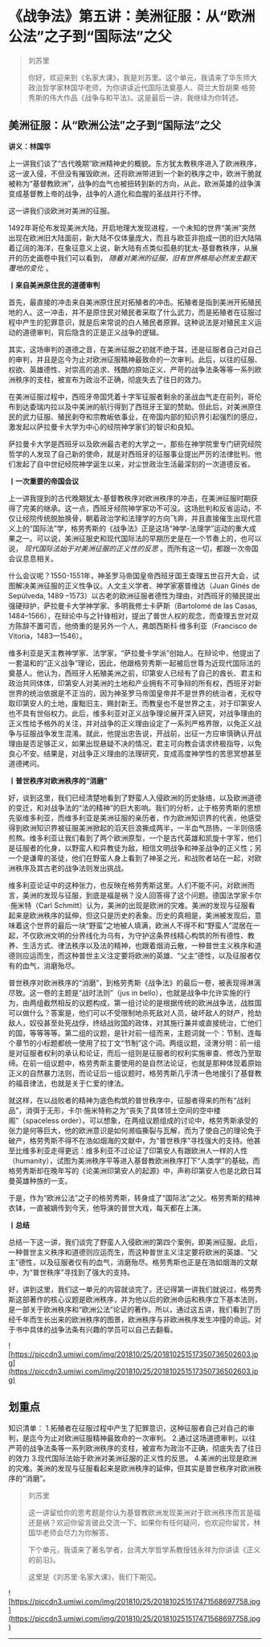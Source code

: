 # 《战争法》第五讲：美洲征服：从“欧洲公法”之子到“国际法”之父

> 刘苏里
> 
> 你好，欢迎来到《名家大课》，我是刘苏里。这个单元，我请来了华东师大政治哲学家林国华老师，为你讲读近代国际法奠基人、荷兰大哲胡果·格劳秀斯的伟大作品《战争与和平法》。这是最后一讲，我继续为你转述。

## 美洲征服：从“欧洲公法”之子到“国际法”之父

 **讲义：林国华**

上一讲我们谈了“古代晚期”欧洲精神史的概貌。东方犹太教秩序进入了欧洲秩序，这一波入侵，不但没有摧毁欧洲，还将欧洲带进到一个新的秩序之中，欧洲干脆就被称为“基督教欧洲”，战争的血气也被扭转到新的方向，从此，欧洲英雄的战争演变成基督教上帝的战争，战争的人道化和血腥的圣战并行不悖。

这一讲我们谈欧洲对美洲的征服。

1492年哥伦布发现美洲大陆，开启地理大发现进程，一个未知的世界“美洲”突然出现在欧洲旧大陆面前，新大陆不仅体量庞大，而且与欧亚非抱成一团的旧大陆隔着辽阔的海洋，在象征意义上说，新大陆有点类似孤悬的犹太-基督教秩序，从展开的历史画卷中我们可以看到， *随着对美洲的征服，旧有世界格局必然发生翻天覆地的变化* 。

 **丨来自美洲原住民的道德审判**

首先，最直接的冲击来自美洲原住民对拓殖者的冲击。拓殖者是指到美洲开拓殖民地的人。这一冲击，并不是原住民对殖民者采取了什么武力，而是拓殖者在征服过程中产生的犯罪意识，就是后来常说的白人殖民者原罪。这种说法是对殖民主义运动的道德审判，背后隐含的正是正义战争的逻辑。

其实，这场审判的道德之音，在美洲征服之初就不绝于耳，还是征服者自己对自己的审判，并且是迄今为止对欧洲征服精神最致命的一次审判。此后，以往的征服、权欲、英雄德性、对崇高的追求、残酷的原始正义、严苛的战争法条等等一系列欧洲秩序的支柱，被宣布为政治不正确，彻底失去了往日的效力。

在美洲征服过程中，西班牙帝国凭着十字军征服者剩余的圣战血气走在前列，哥伦布到达委瑞内拉以及中美洲的航行得到了西班牙王室的赞助。但此后，对美洲原住民的武力征服、殖民剥夺和宗教皈依事业，在帝国内部的知识界引起强烈的感应，激发起以萨拉曼卡大学为中心的经院神学家们的智识和良知。

萨拉曼卡大学是西班牙以及欧洲最古老的大学之一，那些在神学院里专门研究经院哲学的人发现了自己新的使命，就是对西班牙的征服事业提出严厉的法律批判。他们发起了自中世纪经院神学诞生以来，对尘世政治生活最深刻的一次道德反省。

 **丨一次重要的帝国会议**

上一讲我提到的古代晚期犹太-基督教秩序对欧洲秩序的冲击，在美洲征服时期获得了完美的继承。这一点，西班牙经院神学家功不可没。这场批判和反省运动，不仅让经院传统脱胎换骨，朝着政治学和法理学的方向飞奔，并且直接催生出现代意义上的“国际法”学，格劳秀斯的《战争法》正是这场“神学-法理学”运动的重大成果之一。可以说，美洲征服史和现代国际法的早期历史是在一个节奏上的，也可以说， *现代国际法始于对美洲征服的正义性的反思* 。而所有这一切，都跟一次帝国会议息息相关。

什么会议呢？1550-1551年，神圣罗马帝国皇帝西班牙国王查理五世召开大会，试图解决美洲征服的正义性争议。人文主义学者、神学家塞普维达（Juan Ginés de Sepúlveda, 1489 –1573）以古老的欧洲征服者德性为理由，对西班牙的殖民提出强硬辩护，萨拉曼卡大学神学家、多明我修士卡萨斯（Bartolomé de las Casas, 1484–1566），在辩论中与之针锋相对，提出了普世人权的观念，而查理五世对双方陈辞不置可否，他倚重的是另外一个人，弗朗西斯科·维多利亚（Francisco de Vitoria，1483—1546）。

维多利亚是天主教神学家、法学家，“萨拉曼卡学派”创始人。在辩论中，他提出了一套温和的“正义战争”理论，因此，他跟格劳秀斯一起被后世尊为近现代国际法的奠基人。他认为，西班牙人拓殖美洲之前，印第安人已经有了自己的酋长、君主和政治共同体体，印第安人对美洲的土地和产业拥有不可争辩的所有权，西班牙对新世界的统治依据是不正当的，因为神圣罗马帝国皇帝并不是世界的统治者，无权夺取印第安人的土地，废黜旧主、赐封新王。而教皇也不是世界之主，对于印第安人也不具有世俗权力。此后，维多利亚对正义战争理论展开深入研究，对战争理由的正义性给予格外的关注，并对战争的正义理由设定了一系列严格界限，以免正义战争与征服战争发生混淆。就此，他提出忠告说，开战前，出征一方应审慎确认开战理由是否足够正义，如果出现悬疑不决的情况，君主可向教会请求终极指导，以免良心不安。结果是，对战争正义理由的法理研究，变成高度神学性的苦思冥想甚至道德拷问。

 **丨普世秩序对欧洲秩序的“消磨”**

好，谈到这里，我们已经清楚地看到了野蛮人入侵欧洲的历史脉络，以及欧洲道德的变迁，和对战争法的“法的精神”的巨大影响。我们的分析，止于格劳秀斯的思想先驱维多利亚，而维多利亚是美洲征服的亲历者，作为欧洲知识界的代表，他感受得到欧洲知识界被征服美洲掀起的滔天巨浪撕成两半，一半血气昂扬，一半则倍感煎熬。维多利亚让我们看到了两个欧洲原型，一个是古代英雄和凯旋十字军，他们是征服者的化身，以野蛮人和异教徒为敌，相信文明战争和神圣战争的正义性；另一个是谦卑的圣徒，他们在野蛮人身上看到了神圣之光，和战败者站在一起，对欧洲秩序及其古老的战争法则发出挑战。

维多利亚论证中的这种张力，也反映在格劳秀斯这里。人们不能不问，对欧洲而言，美洲的发现与征服，到底是福是祸？没人回答得了这个问题。德国法学家卡尔·施米特（Carl Schmitt）认为，美洲的出现是欧洲的灾难。美洲的发现与征服看起来是欧洲秩序的延伸，但这只是历史的表象。历史的真相是，美洲被发现后，意味着这个世界的最后一块“野蛮”之地被人填满，欧洲人不得不和“野蛮人”混居在一起，不仅欧洲文明的分界线化为乌有，为守护这条界线精心构筑的所有德性、教养、生活方式、律法秩序以及法的精神，也跟着烟消云散，一种普世主义秩序和道德则应运而生，而这种普世主义注定要将欧洲的英雄、“父主”德性，以及征服者仅有的血气，消磨殆尽。

普世秩序对欧洲秩序的“消磨”，到格劳秀斯《战争法》的最后一卷，被表现得淋漓尽致。这一卷的主题是“战时法则”（jus in bello），也就是战争中允许实施的行为，由两组截然相反的议题构成，第一组讨论的是根据传统的欧洲战争法，战胜国可以做什么？答案是，他们可以不受限制地杀死敌对人员，破坏敌人的财产，抢劫敌人，奴役甚至处死战俘，终结战败国的政体，对其施行兼并或直接统治，亡他们的国，等等等等。第二组的议题，是针对前一组而来，主题词就一个：节制，连每个章节的小标题都统一使用了拉丁文“节制”这个词。两组议题，泾渭分明：前一组是对征服者权利的承认和论证，而后一组则是征服者的权利实施审查、修改乃至取缔。在前一组议题中，格劳秀斯主要使用的是自然法论证，也就是那种体现着原始正义的自然暴力法则，而论证后一组议题时，格劳秀斯几乎清一色地援引了基督教的福音律法，也就是关于仁爱的律法。

就这样，在以战败者的精神为底色构筑的普世秩序中，征服者得来的所有“战利品”，消弭于无形，卡尔·施米特称之为“丧失了具体领土空间的空中楼阁”（spaceless order）。可以想象，在两组议题组成的讨论中，格劳秀斯承受的张力是何等巨大，他的欧洲意识是如何濒临撕裂与瓦解，而为了使自己的理论免于破产，格劳秀斯不得不在浩如烟海的文献中，为“普世秩序”寻找强大的支持。他甚至比维多利亚走得更远：维多利亚不过论证了印第安人有跟欧洲人一样的人性（humanity），试图为美洲秩序平等进入基督教欧洲秩序打下“人类学”的基础，而格劳秀斯却在晚年写的《论美洲印第安人的起源》中，声称印第安人也是北欧日耳曼英雄种族的一支。

于是，作为“欧洲公法”之子的格劳秀斯，转身成了“国际法”之父。格劳秀斯的精神衣钵，一直被嫡传到今天，他导演的普世大戏，每天都在上演。

 **丨总结**

总结一下这一讲，我们谈完了野蛮人入侵欧洲的第四个案例，即美洲征服。此后，一种普世主义秩序和道德则应运而生，而这种普世主义注定要将欧洲的英雄、“父主”德性，以及征服者仅有的血气，消磨殆尽。格劳秀斯也正是在浩如烟海的文献中，为“普世秩序”寻找到了强大的支持。

好，讲到这里，我们这一单元的内容就谈完了。还记得第一讲我们就说过，格劳秀斯这部著作的核心议题是欧洲秩序，并为他以后的欧洲命运和秩序立下基本法则，是一部关于欧洲秩序和“欧洲公法”论证的著作。所以，通过这五讲，我们看到了历经千年而生长出来的欧洲秩序的图景，欧洲秩序与非欧洲秩序发生冲撞的命运。对于书中具体的战争法条有兴趣的学员可以自己去翻看。

![https://piccdn3.umiwi.com/img/201810/25/201810251517350736502603.jpg](https://piccdn3.umiwi.com/img/201810/25/201810251517350736502603.jpg)

## 划重点

知识清单：
1.拓殖者在征服过程中产生了犯罪意识，这种征服者自己对自己的审判，是迄今为止对欧洲征服精神最致命的一次审判。
2.通过这场道德审判，以往严苛的战争法条等一系列欧洲秩序的支柱，被宣布为政治不正确，彻底失去了往日的效力
3.现代国际法始于欧洲对美洲征服的正义性的反思。
4.美洲的出现是欧洲的灾难。美洲的发现与征服看起来是欧洲秩序的延伸，但其实是普世秩序对欧洲秩序的“消磨”。

> 刘苏里
> 
> 这一讲留给你的思考题是你认为基督教欧洲发现美洲对于欧洲秩序而言是福还是祸？欢迎你留言彼此交流一下。如果你有任何疑问，也欢迎你留言，林国华老师会尽力为你解答。
> 
> 下个单元，我请来了著名学者，台湾大学哲学系教授钱永祥为你讲读《正义的前沿》。
> 
> 这里是《刘苏里·名家大课》，我们下期见。

![https://piccdn3.umiwi.com/img/201810/25/201810251517471568697758.jpg](https://piccdn3.umiwi.com/img/201810/25/201810251517471568697758.jpg)

---
